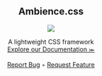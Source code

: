 
<h2 align="center">Ambience.css</h2>

<p align="center">
  <img src="https://img.shields.io/github/license/Ambience-Studios/ambience.css">
</p>

<p align="center">
  A lightweight CSS framework
  <br>
  <a href="">Explore our Documentation ⪼</a>
  <br>
  <br>
  <a href="https://github.com/Ambience-Studios/ambience.css/issues/new?assignees=&labels=&template=bug_report.md&title=Bug+Report">Report Bug</a>
  ◦
  <a href="https://github.com/Ambience-Studios/ambience.css/issues/new?assignees=&labels=&template=feature_request.md&title=Feature+request">Request Feature</a>
</p>



